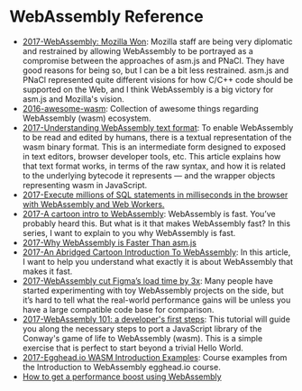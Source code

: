 # WebAssembly Reference
- [2017-WebAssembly: Mozilla Won](http://robert.ocallahan.org/2017/06/webassembly-mozilla-won.html): Mozilla staff are being very diplomatic and restrained by allowing WebAssembly to be portrayed as a compromise between the approaches of asm.js and PNaCl. They have good reasons for being so, but I can be a bit less restrained. asm.js and PNaCl represented quite different visions for how C/C++ code should be supported on the Web, and I think WebAssembly is a big victory for asm.js and Mozilla's vision.
- [2016-awesome-wasm](https://github.com/mbasso/awesome-wasm/blob/master/README.md): Collection of awesome things regarding WebAssembly (wasm) ecosystem.
- [2017-Understanding WebAssembly text format](https://developer.mozilla.org/en-US/docs/WebAssembly/Understanding_the_text_format): To enable WebAssembly to be read and edited by humans, there is a textual representation of the wasm binary format. This is an intermediate form designed to exposed in text editors, browser developer tools, etc. This article explains how that text format works, in terms of the raw syntax, and how it is related to the underlying bytecode it represents — and the wrapper objects representing wasm in JavaScript.
- [2017-Execute millions of SQL statements in milliseconds in the browser with WebAssembly and Web Workers.](https://hackernoon.com/execute-millions-of-sql-statements-in-milliseconds-in-the-browser-with-webassembly-and-web-workers-3e0b25c3f1a6#.wmwgurgvu)
- [2017-A cartoon intro to WebAssembly](https://hacks.mozilla.org/2017/02/a-cartoon-intro-to-webassembly/): WebAssembly is fast. You’ve probably heard this. But what is it that makes WebAssembly fast? In this series, I want to explain to you why WebAssembly is fast.
- [2017-Why WebAssembly is Faster Than asm.js](https://hacks.mozilla.org/2017/03/why-webassembly-is-faster-than-asm-js/)
- [2017-An Abridged Cartoon Introduction To WebAssembly](https://www.smashingmagazine.com/2017/05/abridged-cartoon-introduction-webassembly/): In this article, I want to help you understand what exactly it is about WebAssembly that makes it fast.
- [2017-WebAssembly cut Figma’s load time by 3x](https://parg.co/biB): Many people have started experimenting with toy WebAssembly projects on the side, but it’s hard to tell what the real-world performance gains will be unless you have a large compatible code base for comparison.
- [2017-WebAssembly 101: a developer's first steps](http://blog.openbloc.fr/webassembly-first-steps/):  This tutorial will guide you along the necessary steps to port a JavaScript library of the Conway's game of life to WebAssembly (wasm). This is a simple exercise that is perfect to start beyond a trivial Hello World.
- [2017-Egghead.io WASM Introduction Examples](https://github.com/guybedford/wasm-intro): Course examples from the Introduction to WebAssembly egghead.io course.
- [How to get a performance boost using WebAssembly](https://hackernoon.com/how-to-get-a-performance-boost-using-webassembly-8844ec6dd665#.gle72anx6)
